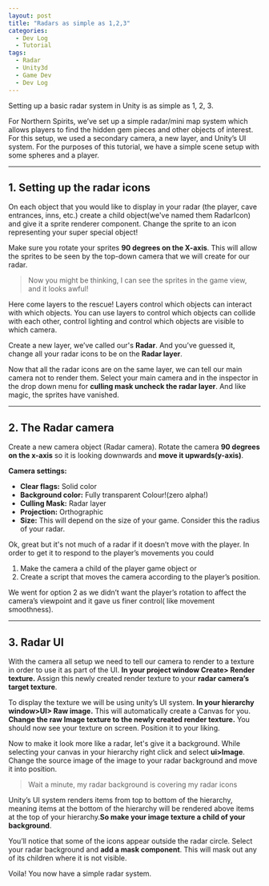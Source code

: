 ```yaml
---
layout: post
title: "Radars as simple as 1,2,3"
categories:
  - Dev Log
  - Tutorial
tags:
  - Radar
  - Unity3d
  - Game Dev
  - Dev Log
---
```


Setting up a basic radar system in Unity is as simple as 1, 2, 3.

For Northern Spirits, we’ve set up a simple radar/mini map system which allows players to find the hidden gem pieces and other objects of interest. For this setup, we used a secondary camera, a new layer, and Unity’s UI system.  For the purposes of this tutorial, we have a simple scene setup with some spheres and a player.

----
## 1. Setting up the radar icons

On each object that you would like to display in your radar (the player, cave entrances, inns, etc.) create a child object(we've named them RadarIcon) and give it a sprite renderer component. Change the sprite to an icon representing your super special object!

Make sure you rotate your sprites **90 degrees on the X-axis**. This will allow the sprites to be seen by the top-down camera that we will create for our radar.

>Now you might be thinking, I can see the sprites in the game view, and it looks awful!

Here come layers to the rescue! Layers control which objects can interact with which objects.  You can use layers to control which objects can collide with each other, control lighting and control which objects are visible to which camera.

Create a new layer, we’ve called our's **Radar**. And you’ve guessed it, change all your radar icons to be on the **Radar layer**.

Now that all the radar icons are on the same layer, we can tell our main camera not to render them.  Select your main camera and in the inspector in the drop down menu for **culling mask uncheck the radar layer**. And like magic, the sprites have vanished.

----
## 2. The Radar camera

Create a new camera object (Radar camera). Rotate the camera **90 degrees on the x-axis** so it is looking downwards and **move it upwards(y-axis)**.

**Camera settings:**
* __Clear flags:__  Solid color
* __Background color:__  Fully transparent Colour!(zero alpha!)
* __Culling Mask:__  Radar layer
* __Projection:__ Orthographic
* __Size:__ This will depend on the size of your game. Consider this the radius of your radar.

Ok, great but it's not much of a radar if it doesn’t move with the player. In order to get it to respond to the player’s movements you could  
1) Make the camera a child of the player game object or
2) Create a script that moves the camera according to the player’s position.

We went for option 2 as we didn’t want the player’s rotation to affect the camera’s viewpoint and it gave us finer control( like movement smoothness).

----
## 3. Radar UI
With the camera all setup we need to tell our camera to render to a texture in order to use it as part of the UI. **In your project window Create> Render texture.**  Assign this newly created render texture to your **radar camera’s target texture**.

To display the texture we will be using unity’s UI system. **In your hierarchy window>UI> Raw image.** This will automatically create a Canvas for you. **Change the raw Image texture to the newly created render texture.** You should now see your texture on screen. Position it to your liking.

Now to make it look more like a radar, let's give it a background. While selecting your canvas in your hierarchy right click and select **ui>Image**. Change the source image of the image to your radar background and move it into position.

>Wait a minute, my radar background is covering my radar icons

Unity’s UI system renders items from top to bottom of the hierarchy, meaning items at the bottom of the hierarchy will be rendered above items at the top of your hierarchy.**So make your image texture a child of your background**.  

You’ll notice that some of the icons appear outside the radar circle. Select your radar background and **add a mask component**. This will mask out any of its children where it is not visible.

Voila! You now have a simple radar system. 
